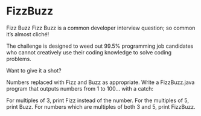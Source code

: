 # FizzBuzz
Fizz Buzz
Fizz Buzz is a common developer interview question; so common it’s almost cliché!

The challenge is designed to weed out 99.5% programming job candidates who cannot creatively use their coding knowledge to solve coding problems.

Want to give it a shot?

Numbers replaced with Fizz and Buzz as appropriate.
Write a FizzBuzz.java program that outputs numbers from 1 to 100… with a catch:

For multiples of 3, print Fizz instead of the number.
For the multiples of 5, print Buzz.
For numbers which are multiples of both 3 and 5, print FizzBuzz.
